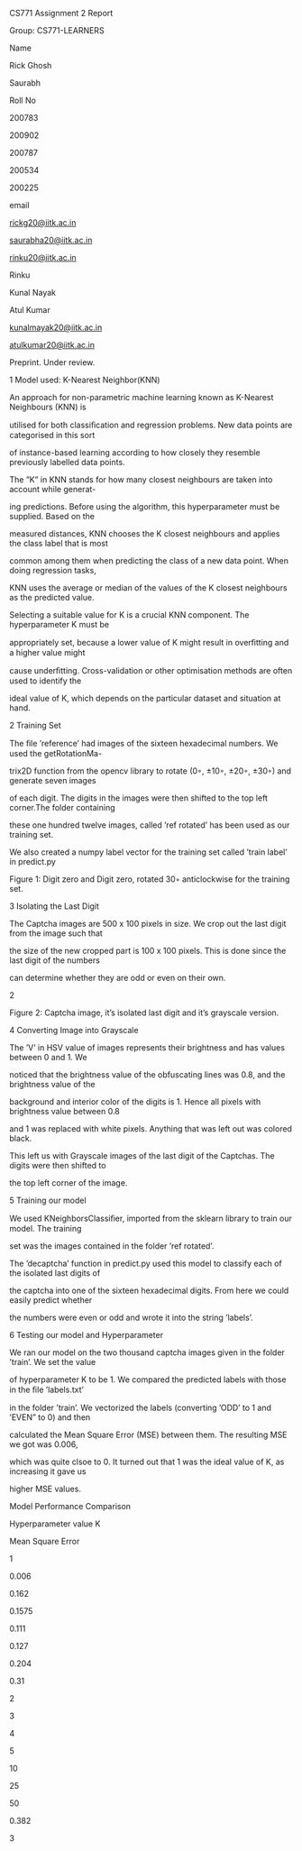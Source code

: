 ﻿<a name="br1"></a> 

CS771 Assignment 2 Report

Group: CS771-LEARNERS

Name

Rick Ghosh

Saurabh

Roll No

200783

200902

200787

200534

200225

email

rickg20@iitk.ac.in

saurabha20@iitk.ac.in

rinku20@iitk.ac.in

Rinku

Kunal Nayak

Atul Kumar

kunalmayak20@iitk.ac.in

atulkumar20@iitk.ac.in

Preprint. Under review.



<a name="br2"></a> 

1 Model used: K-Nearest Neighbor(KNN)

An approach for non-parametric machine learning known as K-Nearest Neighbours (KNN) is

utilised for both classiﬁcation and regression problems. New data points are categorised in this sort

of instance-based learning according to how closely they resemble previously labelled data points.

The ”K” in KNN stands for how many closest neighbours are taken into account while generat-

ing predictions. Before using the algorithm, this hyperparameter must be supplied. Based on the

measured distances, KNN chooses the K closest neighbours and applies the class label that is most

common among them when predicting the class of a new data point. When doing regression tasks,

KNN uses the average or median of the values of the K closest neighbours as the predicted value.

Selecting a suitable value for K is a crucial KNN component. The hyperparameter K must be

appropriately set, because a lower value of K might result in overﬁtting and a higher value might

cause underﬁtting. Cross-validation or other optimisation methods are often used to identify the

ideal value of K, which depends on the particular dataset and situation at hand.

2 Training Set

The ﬁle ’reference’ had images of the sixteen hexadecimal numbers. We used the getRotationMa-

trix2D function from the opencv library to rotate (0◦, ±10◦, ±20◦, ±30◦) and generate seven images

of each digit. The digits in the images were then shifted to the top left corner.The folder containing

these one hundred twelve images, called ’ref rotated’ has been used as our training set.

We also created a numpy label vector for the training set called ’train label’ in predict.py

Figure 1: Digit zero and Digit zero, rotated 30◦ anticlockwise for the training set.

3 Isolating the Last Digit

The Captcha images are 500 x 100 pixels in size. We crop out the last digit from the image such that

the size of the new cropped part is 100 x 100 pixels. This is done since the last digit of the numbers

can determine whether they are odd or even on their own.

2



<a name="br3"></a> 

Figure 2: Captcha image, it’s isolated last digit and it’s grayscale version.

4 Converting Image into Grayscale

The ’V’ in HSV value of images represents their brightness and has values between 0 and 1. We

noticed that the brightness value of the obfuscating lines was 0.8, and the brightness value of the

background and interior color of the digits is 1. Hence all pixels with brightness value between 0.8

and 1 was replaced with white pixels. Anything that was left out was colored black.

This left us with Grayscale images of the last digit of the Captchas. The digits were then shifted to

the top left corner of the image.

5 Training our model

We used KNeighborsClassiﬁer, imported from the sklearn library to train our model. The training

set was the images contained in the folder ’ref rotated’.

The ’decaptcha’ function in predict.py used this model to classify each of the isolated last digits of

the captcha into one of the sixteen hexadecimal digits. From here we could easily predict whether

the numbers were even or odd and wrote it into the string ’labels’.

6 Testing our model and Hyperparameter

We ran our model on the two thousand captcha images given in the folder ’train’. We set the value

of hyperparameter K to be 1. We compared the predicted labels with those in the ﬁle ’labels.txt’

in the folder ’train’. We vectorized the labels (converting ’ODD’ to 1 and ’EVEN” to 0) and then

calculated the Mean Square Error (MSE) between them. The resulting MSE we got was 0.006,

which was quite clsoe to 0. It turned out that 1 was the ideal value of K, as increasing it gave us

higher MSE values.

Model Performance Comparison

Hyperparameter value K

Mean Square Error

1

0\.006

0\.162

0\.1575

0\.111

0\.127

0\.204

0\.31

2

3

4

5

10

25

50

0\.382

3

